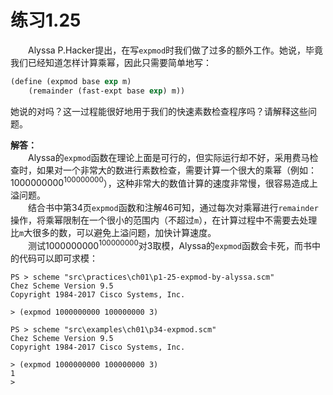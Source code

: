 # 练习1.25
&emsp;&emsp;Alyssa P.Hacker提出，在写`expmod`时我们做了过多的额外工作。她说，毕竟我们已经知道怎样计算乘幂，因此只需要简单地写：
```lisp
(define (expmod base exp m)
    (remainder (fast-expt base exp) m))
```
她说的对吗？这一过程能很好地用于我们的快速素数检查程序吗？请解释这些问题。  

**解答：**  
&emsp;&emsp;Alyssa的`expmod`函数在理论上面是可行的，但实际运行却不好，采用费马检查时，如果对一个非常大的数进行素数检查，需要计算一个很大的乘幂（例如：$1000000000^100000000$），这种非常大的数值计算的速度非常慢，很容易造成上溢问题。  
&emsp;&emsp;结合书中第34页`expmod`函数和注解46可知，通过每次对乘幂进行`remainder`操作，将乘幂限制在一个很小的范围内（不超过`m`），在计算过程中不需要去处理比`m`大很多的数，可以避免上溢问题，加快计算速度。  
&emsp;&emsp;测试$1000000000^100000000$对3取模，Alyssa的`expmod`函数会卡死，而书中的代码可以即可求模：
```shell
PS > scheme "src\practices\ch01\p1-25-expmod-by-alyssa.scm"
Chez Scheme Version 9.5
Copyright 1984-2017 Cisco Systems, Inc.

> (expmod 1000000000 100000000 3)

PS > scheme "src\examples\ch01\p34-expmod.scm"
Chez Scheme Version 9.5
Copyright 1984-2017 Cisco Systems, Inc.

> (expmod 1000000000 100000000 3)
1
>
```
